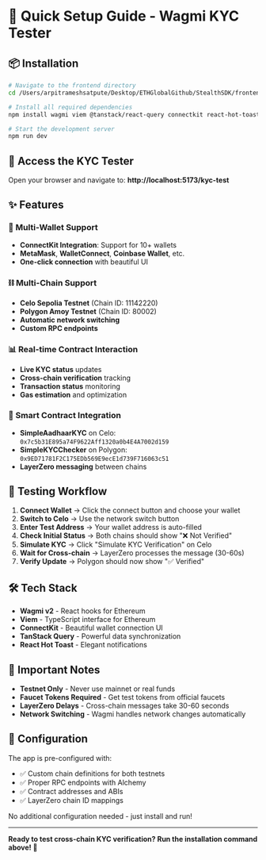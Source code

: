 # 🚀 Quick Setup Guide - Wagmi KYC Tester

## 📦 Installation

```bash
# Navigate to the frontend directory
cd /Users/arpitrameshsatpute/Desktop/ETHGlobalGithub/StealthSDK/frontend/StealthSDk

# Install all required dependencies
npm install wagmi viem @tanstack/react-query connectkit react-hot-toast

# Start the development server
npm run dev
```

## 🔗 Access the KYC Tester

Open your browser and navigate to: **http://localhost:5173/kyc-test**

## ✨ Features

### 🔌 Multi-Wallet Support
- **ConnectKit Integration**: Support for 10+ wallets
- **MetaMask**, **WalletConnect**, **Coinbase Wallet**, etc.
- **One-click connection** with beautiful UI

### ⛓️ Multi-Chain Support
- **Celo Sepolia Testnet** (Chain ID: 11142220)
- **Polygon Amoy Testnet** (Chain ID: 80002)
- **Automatic network switching**
- **Custom RPC endpoints**

### 📊 Real-time Contract Interaction
- **Live KYC status** updates
- **Cross-chain verification** tracking
- **Transaction status** monitoring
- **Gas estimation** and optimization

### 🎯 Smart Contract Integration
- **SimpleAadhaarKYC** on Celo: `0x7c5b31E895a74F9622Aff1320a0b4E4A7002d159`
- **SimpleKYCChecker** on Polygon: `0x9ED71781F2C175EDb569E9ecE1d739F716063c51`
- **LayerZero messaging** between chains

## 🧪 Testing Workflow

1. **Connect Wallet** → Click the connect button and choose your wallet
2. **Switch to Celo** → Use the network switch button
3. **Enter Test Address** → Your wallet address is auto-filled
4. **Check Initial Status** → Both chains should show "❌ Not Verified"
5. **Simulate KYC** → Click "Simulate KYC Verification" on Celo
6. **Wait for Cross-chain** → LayerZero processes the message (30-60s)
7. **Verify Update** → Polygon should now show "✅ Verified"

## 🛠️ Tech Stack

- **Wagmi v2** - React hooks for Ethereum
- **Viem** - TypeScript interface for Ethereum
- **ConnectKit** - Beautiful wallet connection UI
- **TanStack Query** - Powerful data synchronization
- **React Hot Toast** - Elegant notifications

## 🚨 Important Notes

- **Testnet Only** - Never use mainnet or real funds
- **Faucet Tokens Required** - Get test tokens from official faucets
- **LayerZero Delays** - Cross-chain messages take 30-60 seconds
- **Network Switching** - Wagmi handles network changes automatically

## 🔧 Configuration

The app is pre-configured with:
- ✅ Custom chain definitions for both testnets
- ✅ Proper RPC endpoints with Alchemy
- ✅ Contract addresses and ABIs
- ✅ LayerZero chain ID mappings

No additional configuration needed - just install and run!

---

**Ready to test cross-chain KYC verification? Run the installation command above! 🎉**